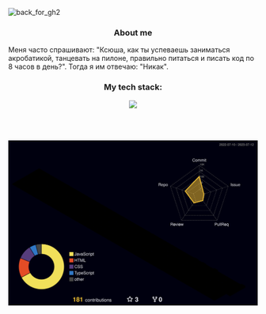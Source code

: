 ![back_for_gh2](https://github.com/xiuiskariot/xiuiskariot/assets/125984815/74463c69-24bc-4c1a-9858-0cd11fedfff0)

<h3 align="center">About me</h3>
<p>Меня часто спрашивают: "Ксюша, как ты успеваешь заниматься акробатикой, танцевать на пилоне, правильно питаться и писать код по 8 часов в день?". Тогда я им отвечаю: "Никак".</p>


<h3 align="center">My tech stack:</h3>
<p align="center">
  <a href="https://skillicons.dev">
    <img src="https://skillicons.dev/icons?i=react,redux,typescript,javascript,html,css,nextjs" />
  </a>
</p>
<br></br>

![](./profile-3d-contrib/profile-night-rainbow.svg)

